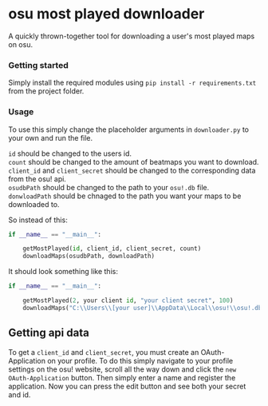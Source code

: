 # osu most played downloader
A quickly thrown-together tool for downloading a user's most played maps on osu.


### Getting started

Simply install the required modules using `pip install -r requirements.txt` from the project folder.

### Usage

To use this simply change the placeholder arguments in `downloader.py` to your own and run the file.

`id` should be changed to the users id.<br />
`count` should be changed to the amount of beatmaps you want to download.<br />
`client_id` and `client_secret` should be changed to the corresponding data from the osu! api.<br />
`osudbPath` should be changed to the path to your `osu!.db` file.<br />
`donwloadPath` should be chnaged to the path you want your maps to be downloaded to.<br />

So instead of this:
```python
if __name__ == "__main__":

    getMostPlayed(id, client_id, client_secret, count)
    downloadMaps(osudbPath, downloadPath)
```

It should look something like this:
```python
if __name__ == "__main__":

    getMostPlayed(2, your client id, "your client secret", 100)
    downloadMaps("C:\\Users\\[your user]\\AppData\\Local\\osu!\\osu!.db", "C:\\Users\\[your user]\\AppData\\Local\\osu!\\Songs\\")
```

## Getting api data

To get a `client_id` and `client_secret`, you must create an OAuth-Application on your profile. To do this simply navigate to your profile settings on the osu! website, scroll all the way down and click the `new OAuth-Application` button. Then simply enter a name and register the application. Now you can press the edit button and see both your secret and id. 
